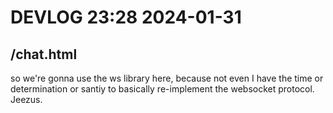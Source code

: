 # DEVLOG 23:28 2024-01-31

## /chat.html

so we're gonna use the ws library here, because not even I have the time or determination or santiy to basically re-implement the websocket protocol. Jeezus.
